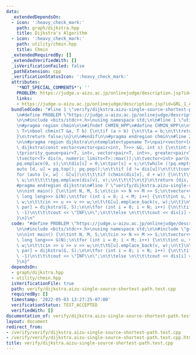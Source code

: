 ```yaml
---
data:
  _extendedDependsOn:
  - icon: ':heavy_check_mark:'
    path: graph/dijkstra.hpp
    title: Dijkstra's Algorithm
  - icon: ':heavy_check_mark:'
    path: utility/chmin.hpp
    title: Chmin
  _extendedRequiredBy: []
  _extendedVerifiedWith: []
  _isVerificationFailed: false
  _pathExtension: cpp
  _verificationStatusIcon: ':heavy_check_mark:'
  attributes:
    '*NOT_SPECIAL_COMMENTS*': ''
    PROBLEM: https://judge.u-aizu.ac.jp/onlinejudge/description.jsp?id=GRL_1_A
    links:
    - https://judge.u-aizu.ac.jp/onlinejudge/description.jsp?id=GRL_1_A
  bundledCode: "#line 1 \"verify/dijkstra.aizu-single-source-shortest-path.test.cpp\"\
    \n#define PROBLEM \"https://judge.u-aizu.ac.jp/onlinejudge/description.jsp?id=GRL_1_A\"\
    \n\n#include <bits/stdc++.h>\nusing namespace std;\n\n#line 1 \"utility/chmin.hpp\"\
    \n#pragma region chmin\n\n#ifndef CHMIN_HPP\n#define CHMIN_HPP\n\ntemplate<typename\
    \ T>\nbool chmin(T &a, T b) {\n\tif (a > b) {\n\t\ta = b;\n\t\treturn true;\n\t\
    }\n\treturn false;\n}\n\n#endif\n\n#pragma endregion chmin\n#line 2 \"graph/dijkstra.hpp\"\
    \n\n#pragma region dijkstra\n\ntemplate<typename T>\npair<vector<long long>, vector<int>>\
    \ dijkstra(const vector<vector<pair<int, T>>> &G, int s) {\n\tint n = G.size();\n\
    \tpriority_queue<pair<T, int>, vector<pair<T, int>>, greater<pair<T, int>>> pq;\n\
    \tvector<T> dis(n, numeric_limits<T>::max());\n\tvector<int> par(n, -1);\n\n\t\
    pq.emplace(0, s);\n\tdis[s] = 0;\n\tpar[s] = s;\n\twhile (!pq.empty()) {\n\t\t\
    auto [d, u] = pq.top(); pq.pop();\n\t\tif (d != dis[u])\n\t\t\tcontinue;\n\t\t\
    for (auto [v, w] : G[u])\n\t\t\tif (chmin(dis[v], d + w)) {\n\t\t\t\tpar[v] =\
    \ u;\n\t\t\t\tpq.emplace(dis[v], v);\n\t\t\t}\n\t}\n\treturn {dis, par};\n}\n\n\
    #pragma endregion dijkstra\n#line 7 \"verify/dijkstra.aizu-single-source-shortest-path.test.cpp\"\
    \n\nint main() {\n\tint N, M, S;\n\tcin >> N >> M >> S;\n\tvector<vector<pair<int,\
    \ long long>>> G(N);\n\tfor (int i = 0; i < M; i++) {\n\t\tint u, v; long long\
    \ w;\n\t\tcin >> u >> v >> w;\n\t\tG[u].emplace_back(v, w);\n\t}\n\t\n\tauto [dis,\
    \ par] = dijkstra(G, S);\n\n\tfor (int i = 0; i < N; i++) {\n\t\tif (par[i] ==\
    \ -1)\n\t\t\tcout << \"INF\\n\";\n\t\telse \n\t\t\tcout << dis[i] << '\\n';\n\t\
    }\n}\n"
  code: "#define PROBLEM \"https://judge.u-aizu.ac.jp/onlinejudge/description.jsp?id=GRL_1_A\"\
    \n\n#include <bits/stdc++.h>\nusing namespace std;\n\n#include \"graph/dijkstra.hpp\"\
    \n\nint main() {\n\tint N, M, S;\n\tcin >> N >> M >> S;\n\tvector<vector<pair<int,\
    \ long long>>> G(N);\n\tfor (int i = 0; i < M; i++) {\n\t\tint u, v; long long\
    \ w;\n\t\tcin >> u >> v >> w;\n\t\tG[u].emplace_back(v, w);\n\t}\n\t\n\tauto [dis,\
    \ par] = dijkstra(G, S);\n\n\tfor (int i = 0; i < N; i++) {\n\t\tif (par[i] ==\
    \ -1)\n\t\t\tcout << \"INF\\n\";\n\t\telse \n\t\t\tcout << dis[i] << '\\n';\n\t\
    }\n}"
  dependsOn:
  - graph/dijkstra.hpp
  - utility/chmin.hpp
  isVerificationFile: true
  path: verify/dijkstra.aizu-single-source-shortest-path.test.cpp
  requiredBy: []
  timestamp: '2022-05-03 13:27:25-07:00'
  verificationStatus: TEST_ACCEPTED
  verifiedWith: []
documentation_of: verify/dijkstra.aizu-single-source-shortest-path.test.cpp
layout: document
redirect_from:
- /verify/verify/dijkstra.aizu-single-source-shortest-path.test.cpp
- /verify/verify/dijkstra.aizu-single-source-shortest-path.test.cpp.html
title: verify/dijkstra.aizu-single-source-shortest-path.test.cpp
---
```

